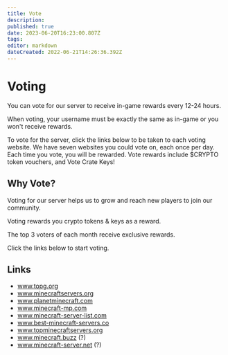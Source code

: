 ```yaml
---
title: Vote
description: 
published: true
date: 2023-06-20T16:23:00.807Z
tags: 
editor: markdown
dateCreated: 2022-06-21T14:26:36.392Z
---
```


# Voting 

You can vote for our server to receive in-game rewards every 12-24 hours.

When voting, your username must be exactly the same as in-game or you won't receive rewards.

To vote for the server, click the links below to be taken to each voting website. We have seven websites you could vote on, each once per day. Each time you vote, you will be rewarded. Vote rewards include $CRYPTO token vouchers, and Vote Crate Keys!


## Why Vote?

Voting for our server helps us to grow and reach new players to join our community.

Voting rewards you crypto tokens & keys as a reward.

The top 3 voters of each month receive exclusive rewards.

Click the links below to start voting.

## Links
- <a href="https://topg.org/minecraft-servers/server-643913">www.topg.org</a>
- <a href="https://minecraftservers.org/vote/636486">www.minecraftservers.org</a>
- <a href="https://www.planetminecraft.com/server/the-sewer-side/vote/">www.planetminecraft.com</a>
- <a href="https://minecraft-mp.com/server/310091/vote/">www.minecraft-mp.com</a>
- <a href="https://minecraft-server-list.com/server/488106/vote/">www.minecraft-server-list.com</a>
- <a href="https://best-minecraft-servers.co/server-the-sewer-side.8191/vote">www.best-minecraft-servers.co</a>
- <a href="http://topminecraftservers.org/vote/27624">www.topminecraftservers.org</a>
- <a href="https://minecraft.buzz/vote/7329">www.minecraft.buzz </a> (?)
- <a href="https://minecraft-server.net/vote/CubeDAO/">www.minecraft-server.net</a> (?)
